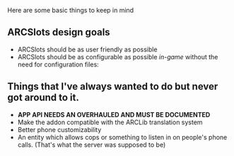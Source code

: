 Here are some basic things to keep in mind

## ARCSlots design goals
* ARCSlots should be as user friendly as possible
* ARCSlots should be as configurable as possible _in-game_ without the need for configuration files:

## Things that I've always wanted to do but never got around to it.
* **APP API NEEDS AN OVERHAULED AND MUST BE DOCUMENTED**
* Make the addon compatible with the ARCLib translation system
* Better phone customizability
* An entity which allows cops or something to listen in on people's phone calls. (That's what the server was supposed to be)
